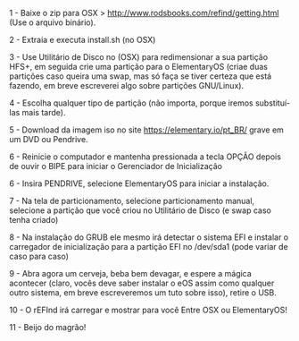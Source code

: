 
1 - Baixe o zip para OSX > http://www.rodsbooks.com/refind/getting.html (Use o arquivo binário).

2 - Extraia e executa install.sh (no OSX)

3 - Use Utilitário de Disco no (OSX) para redimensionar a sua partição HFS+, em seguida crie uma partição para o ElementaryOS (criae duas partições caso queira uma swap, mas só faça se tiver certeza que está fazendo, em breve escreverei algo sobre partições GNU/Linux). 

4 - Escolha qualquer tipo de partição (não importa, porque iremos substituí-las mais tarde).

5 - Download da imagem iso no site https://elementary.io/pt_BR/ grave em um DVD ou Pendrive.

6 - Reinicie o computador e mantenha pressionada a tecla OPÇÃO depois de ouvir o BIPE para iniciar o Gerenciador de Inicialização

6 - Insira PENDRIVE, selecione ElementaryOS para iniciar a instalação.

7 - Na tela de particionamento, selecione particionamento manual, selecione a partição que você criou no Utilitário de Disco (e swap caso tenha criado)

8 - Na instalação do GRUB ele mesmo irá detectar o sistema EFI e instalar o carregador de inicialização para a partição EFI no /dev/sda1 (pode variar de caso para caso)

9 - Abra agora um cerveja, beba bem devagar, e espere a mágica acontecer (claro, vocês deve saber instalar o eOS assim como qualquer outro sistema, em breve escreveremos um tuto sobre isso), retire o USB.

10 - O rEFInd irá carregar e mostrar para você Entre OSX ou ElementaryOS!

11 - Beijo do magrão!
